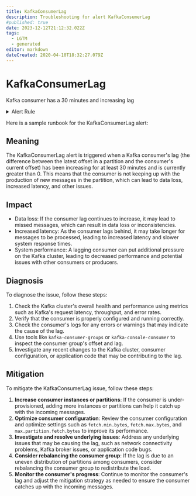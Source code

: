 ```yaml
---
title: KafkaConsumerLag
description: Troubleshooting for alert KafkaConsumerLag
#published: true
date: 2023-12-12T21:12:32.022Z
tags: 
  - LGTM
  - generated
editor: markdown
dateCreated: 2020-04-10T18:32:27.079Z
---
```


# KafkaConsumerLag

Kafka consumer has a 30 minutes and increasing lag

<details>
  <summary>Alert Rule</summary>

{{% rule "kafka/linkedin-kafka-exporter.yml" "KafkaConsumerLag" %}}

{{% comment %}}

```yaml
alert: KafkaConsumerLag
expr: kafka_burrow_topic_partition_offset - on(partition, cluster, topic) group_right() kafka_burrow_partition_current_offset >= (kafka_burrow_topic_partition_offset offset 15m - on(partition, cluster, topic) group_right() kafka_burrow_partition_current_offset offset 15m) AND kafka_burrow_topic_partition_offset - on(partition, cluster, topic) group_right() kafka_burrow_partition_current_offset > 0
for: 15m
labels:
    severity: warning
annotations:
    summary: Kafka consumer lag (instance {{ $labels.instance }})
    description: |-
        Kafka consumer has a 30 minutes and increasing lag
          VALUE = {{ $value }}
          LABELS = {{ $labels }}
    runbook: https://github.com/srerun/prometheus-alerts/blob/main/content/runbooks/linkedin-kafka-exporter/KafkaConsumerLag.md

```

{{% /comment %}}

</details>


Here is a sample runbook for the KafkaConsumerLag alert:

## Meaning

The KafkaConsumerLag alert is triggered when a Kafka consumer's lag (the difference between the latest offset in a partition and the consumer's current offset) has been increasing for at least 30 minutes and is currently greater than 0. This means that the consumer is not keeping up with the production of new messages in the partition, which can lead to data loss, increased latency, and other issues.

## Impact

* Data loss: If the consumer lag continues to increase, it may lead to missed messages, which can result in data loss or inconsistencies.
* Increased latency: As the consumer lags behind, it may take longer for messages to be processed, leading to increased latency and slower system response times.
* System performance: A lagging consumer can put additional pressure on the Kafka cluster, leading to decreased performance and potential issues with other consumers or producers.

## Diagnosis

To diagnose the issue, follow these steps:

1. Check the Kafka cluster's overall health and performance using metrics such as Kafka's request latency, throughput, and error rates.
2. Verify that the consumer is properly configured and running correctly.
3. Check the consumer's logs for any errors or warnings that may indicate the cause of the lag.
4. Use tools like `kafka-consumer-groups` or `kafka-console-consumer` to inspect the consumer group's offset and lag.
5. Investigate any recent changes to the Kafka cluster, consumer configuration, or application code that may be contributing to the lag.

## Mitigation

To mitigate the KafkaConsumerLag issue, follow these steps:

1. **Increase consumer instances or partitions**: If the consumer is under-provisioned, adding more instances or partitions can help it catch up with the incoming messages.
2. **Optimize consumer configuration**: Review the consumer configuration and optimize settings such as `fetch.min.bytes`, `fetch.max.bytes`, and `max.partition.fetch.bytes` to improve its performance.
3. **Investigate and resolve underlying issues**: Address any underlying issues that may be causing the lag, such as network connectivity problems, Kafka broker issues, or application code bugs.
4. **Consider rebalancing the consumer group**: If the lag is due to an uneven distribution of partitions among consumers, consider rebalancing the consumer group to redistribute the load.
5. **Monitor the consumer's progress**: Continue to monitor the consumer's lag and adjust the mitigation strategy as needed to ensure the consumer catches up with the incoming messages.